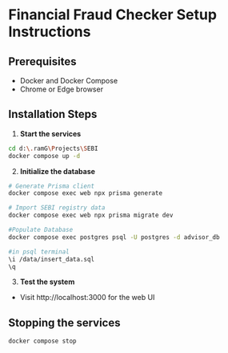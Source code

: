 # Financial Fraud Checker Setup Instructions

## Prerequisites
- Docker and Docker Compose
- Chrome or Edge browser

## Installation Steps

1. **Start the services**
```bash
cd d:\.ramG\Projects\SEBI
docker compose up -d
```

2. **Initialize the database**
```bash
# Generate Prisma client
docker compose exec web npx prisma generate

# Import SEBI registry data
docker compose exec web npx prisma migrate dev

#Populate Database
docker compose exec postgres psql -U postgres -d advisor_db

#in psql terminal
\i /data/insert_data.sql
\q
```

3. **Test the system**
- Visit http://localhost:3000 for the web UI


## Stopping the services
```bash
docker compose stop
```
